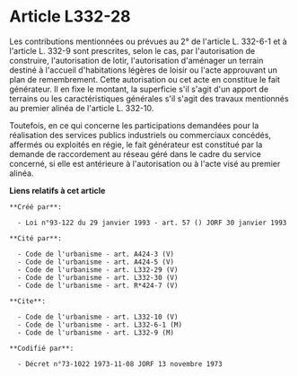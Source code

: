# Article L332-28

Les contributions mentionnées ou prévues au 2° de l'article L. 332-6-1 et à l'article L. 332-9 sont prescrites, selon le cas,
par l'autorisation de construire, l'autorisation de lotir, l'autorisation d'aménager un terrain destiné à l'accueil
d'habitations légères de loisir ou l'acte approuvant un plan de remembrement. Cette autorisation ou cet acte en constitue le
fait générateur. Il en fixe le montant, la superficie s'il s'agit d'un apport de terrains ou les caractéristiques générales
s'il s'agit des travaux mentionnés au premier alinéa de l'article L. 332-10.

Toutefois, en ce qui concerne les participations demandées pour la réalisation des services publics industriels ou
commerciaux concédés, affermés ou exploités en régie, le fait générateur est constitué par la demande de raccordement au
réseau géré dans le cadre du service concerné, si elle est antérieure à l'autorisation ou à l'acte visé au premier alinéa.

**Liens relatifs à cet article**

	**Créé par**:

	  - Loi n°93-122 du 29 janvier 1993 - art. 57 () JORF 30 janvier 1993

	**Cité par**:

	  - Code de l'urbanisme - art. A424-3 (V)
	  - Code de l'urbanisme - art. A424-5 (V)
	  - Code de l'urbanisme - art. L332-29 (V)
	  - Code de l'urbanisme - art. L332-30 (V)
	  - Code de l'urbanisme - art. R*424-7 (V)

	**Cite**:

	  - Code de l'urbanisme - art. L332-10 (V)
	  - Code de l'urbanisme - art. L332-6-1 (M)
	  - Code de l'urbanisme - art. L332-9 (M)

	**Codifié par**:

	  - Décret n°73-1022 1973-11-08 JORF 13 novembre 1973
